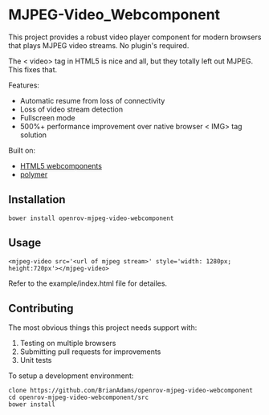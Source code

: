 MJPEG-Video_Webcomponent
=========

This project provides a robust video player component for modern browsers that plays MJPEG video streams. No plugin's required.

The < video> tag in HTML5 is nice and all, but they totally left out MJPEG. This fixes that.

Features:

* Automatic resume from loss of connectivity
* Loss of video stream detection
* Fullscreen mode
* 500%+ performance improvement over native browser < IMG> tag solution

Built on:

* [HTML5 webcomponents](http://webcomponents.org/)
* [polymer](http://www.polymer-project.org/)

Installation
---------

```
bower install openrov-mjpeg-video-webcomponent
```

Usage
---------

```
<mjpeg-video src='<url of mjpeg stream>' style='width: 1280px; height:720px'></mjpeg-video>
```

Refer to the example/index.html file for detailes.

Contributing
---------

The most obvious things this project needs support with:

1. Testing on multiple browsers
2. Submitting pull requests for improvements
3. Unit tests


To setup a development environment:

```
clone https://github.com/BrianAdams/openrov-mjpeg-video-webcomponent
cd openrov-mjpeg-video-webcomponent/src
bower install
```
